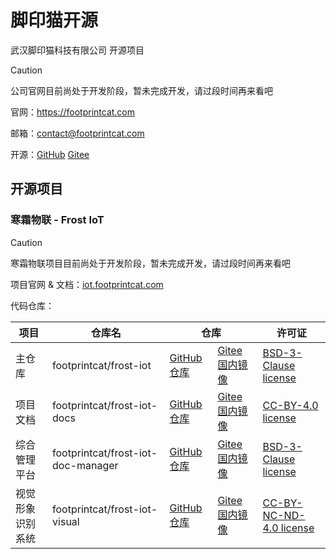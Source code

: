# 脚印猫开源

武汉脚印猫科技有限公司 开源项目

> [!CAUTION]
> 公司官网目前尚处于开发阶段，暂未完成开发，请过段时间再来看吧

官网：https://footprintcat.com

邮箱：contact@footprintcat.com

开源：[GitHub](https://github.com/footprintcat) [Gitee](https://gitee.com/footprintcat)

## 开源项目

### 寒霜物联 - Frost IoT

> [!CAUTION]
> 寒霜物联项目目前尚处于开发阶段，暂未完成开发，请过段时间再来看吧

项目官网 & 文档：[iot.footprintcat.com](https://iot.footprintcat.com)

代码仓库：

<table>
  <thead>
    <tr>
      <th>项目</th>
      <th>仓库名</th>
      <th colspan="2">仓库</th>
      <th colspan="2">许可证</th>
    </tr>
  </thead>
  <tbody>
    <tr>
      <td>主仓库</td>
      <td>footprintcat/frost-iot</td>
      <td><a href="https://github.com/footprintcat/frost-iot">GitHub 仓库</a></td>
      <td><a href="https://gitee.com/footprintcat/frost-iot">Gitee 国内镜像</a></td>
      <td><a href="https://github.com/footprintcat/frost-iot/blob/main/LICENSE">BSD-3-Clause license</a></td>
    </tr>
    <tr>
      <td>项目文档</td>
      <td>footprintcat/frost-iot-docs</td>
      <td><a href="https://github.com/footprintcat/frost-iot-docs">GitHub 仓库</a></td>
      <td><a href="https://gitee.com/footprintcat/frost-iot-docs">Gitee 国内镜像</a></td>
      <td><a href="https://github.com/footprintcat/frost-iot-docs/blob/main/LICENSE">CC-BY-4.0 license</a></td>
    </tr>
    <tr>
      <td>综合管理平台</td>
      <td>footprintcat/frost-iot-doc-manager</td>
      <td><a href="https://github.com/footprintcat/frost-iot-manager">GitHub 仓库</a></td>
      <td><a href="https://gitee.com/footprintcat/frost-iot-manager">Gitee 国内镜像</a></td>
      <td><a href="https://github.com/footprintcat/frost-iot-manager/blob/main/LICENSE">BSD-3-Clause license</a></td>
    </tr>
    <tr>
      <td>视觉形象识别系统</td>
      <td>footprintcat/frost-iot-visual</td>
      <td><a href="https://github.com/footprintcat/frost-iot-visual">GitHub 仓库</a></td>
      <td><a href="https://gitee.com/footprintcat/frost-iot-visual">Gitee 国内镜像</a></td>
      <td><a href="https://github.com/footprintcat/frost-iot-visual/blob/main/LICENSE">CC-BY-NC-ND-4.0 license</a></td>
    </tr>
  </tbody>
</table>
